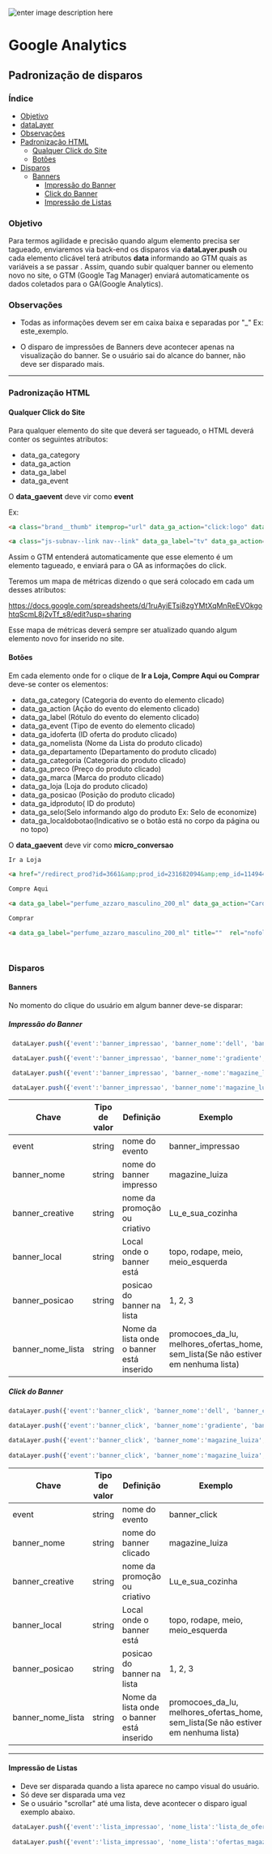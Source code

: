 ﻿




![enter image description here](http://image.buscape.com/material/buscape.png)

# **Google Analytics**

## **Padronização de disparos**

### **Índice**

- [Objetivo](#objetivo)
- [dataLayer](#datalayer)
- [Observações](#observações)
- [Padronização HTML](#padronização-html)
	- [Qualquer Click do Site](#qualquer-click-do-site)
	- [Botões](#botões) 
- [Disparos](#disparos)
	- [Banners](#banners)
		- [Impressão do Banner](#impressão-do-banner)
		- [Click do Banner](#click-do-banner)
		- [Impressão de Listas](#impressão-de-listas)




### **Objetivo**

Para termos agilidade e precisão quando algum elemento precisa ser tagueado, enviaremos via back-end os disparos via  **dataLayer.push** ou cada elemento clicável terá atributos **data** informando ao GTM quais as variáveis a se passar . Assim, quando subir qualquer banner ou elemento novo no site, o GTM (Google Tag Manager) enviará automaticamente os dados coletados para o GA(Google Analytics). 



### **Observações**

 - Todas as informações devem ser em caixa baixa e separadas por "_" Ex: este_exemplo.

 - O disparo de impressões de Banners deve acontecer apenas na visualização do banner. Se o usuário sai do alcance do banner, não deve ser disparado mais.

-------

### **Padronização HTML**


#### **Qualquer Click do Site**

Para qualquer elemento do site que deverá ser tagueado, o HTML deverá conter os seguintes atributos:

 - data_ga_category
 - data_ga_action
 - data_ga_label
 - data_ga_event

O **data_gaevent** deve vir como **event**

Ex:

```html
<a class="brand__thumb" itemprop="url" data_ga_action="click:logo" data_ga_category="header" data_ga_event="event" title="Buscapé" href="/"><img itemprop="logo" alt="Buscapé" srcset="https://imagebuscape-a.akamaihd.net/material/logo-buscape.svg" src="https://imagebuscape-a.akamaihd.net/material/buscape.png"></a>

<a class="js-subnav--link nav--link" data_ga_label="tv" data_ga_action="menu_principal" data_ga_category="menu" data_ga_event="event" itemprop="url" log-cat-attribute="log-cat-attribute" log_id="2852" href="/tv"><span class="nav--link__line"></span><i class="nav--ico nav--ico-left nav--ico-large ico--tv"></i>TV<i class="nav--ico nav--ico-right ico--arrow fl-right"></i></a>
```

Assim o GTM entenderá automaticamente que esse elemento é um elemento tagueado, e enviará para o GA as informações do click.

Teremos um mapa de métricas dizendo o que será colocado em cada um desses atributos:

https://docs.google.com/spreadsheets/d/1ruAyiETsi8zgYMtXqMnReEVOkgohtqScmL8j2vTf_s8/edit?usp=sharing

Esse mapa de métricas deverá sempre ser atualizado quando algum elemento novo for inserido no site.

#### **Botões**

Em cada elemento onde for o clique de **Ir a Loja,  Compre Aqui ou Comprar**  deve-se conter os elementos:

 - data_ga_category (Categoria do evento do elemento clicado)
 - data_ga_action (Ação do evento do elemento clicado)
 - data_ga_label (Rótulo  do evento do elemento clicado)
 - data_ga_event (Tipo de evento do elemento clicado)
 - data_ga_idoferta (ID oferta do produto clicado)
 - data_ga_nomelista (Nome da Lista do produto clicado)
 - data_ga_departamento (Departamento do produto clicado)
 - data_ga_categoria (Categoria do produto clicado)
 - data_ga_preco (Preço do produto clicado)
 - data_ga_marca (Marca do produto clicado)
 - data_ga_loja (Loja do produto clicado)
 - data_ga_posicao (Posição do produto clicado)
 - data_ga_idproduto( ID do produto)
 - data_ga_selo(Selo informando algo do produto Ex: Selo de economize)
 - data_ga_localdobotao(Indicativo se o botão está no corpo da página ou no topo)

O **data_gaevent** deve vir como **micro_conversao** 

```html
Ir a Loja

<a href="/redirect_prod?id=3661&amp;prod_id=231682094&amp;emp_id=1149445&amp;pos=1&amp;pg=home&amp;cn=253113018&amp;nc=12700120161031105552&amp;az=9d847f29dafc0b1b9e4de8a43bb1627c" target="_blank" title="Ir a loja" class="card--product__link" data_ga_event="micro_conversao" data_ga_category="produto" data_ga_action="micro_conversao:ir_a_loja" data_ga_label="ar_condicionado_split_hi_wall_electrolux_ecoturbo_12.000_btu_/_h_frio_r410_-_220_volts" data_ga_idoferta="252790505" data_ga_nomelista="veja_o_que_separamos_para_voce" data_ga_departamento="eletrodomesticos" data_ga_categoria="ar_condicionado" data_ga_preco="1499.9" data_ga_marca="electrolux"  data_ga_loja="submarino" data_ga_posicao="1" data_ga_idproduto='12345' data_ga_selo='economize' data_ga_localdobotao='topo'>

Compre Aqui

<a data_ga_label="perfume_azzaro_masculino_200_ml" data_ga_action="Card de Produto | Result de busca" data_ga_category="compre aqui" title="" rel="nofollow external" data-e7click="true"  class="bui-product__link" href="/oferta/categoria/232010573/1156466" target="_blank" data_ga_event="micro_conversao" data_ga_category="produto" data_ga_action="micro_conversao:compre_aqui" data_ga_idoferta="1231231" data_ga_nomelista="busca" data_ga_departamento="perfumaria_e_cosmeticos" data_ga_categoria="perfume" data_ga_preco="149" data_ga_marca="azzaro"  data_ga_loja="netshoes" data_ga_posicao="12" data_ga_idproduto='12345' data_ga_selo='economize' data_ga_localdobotao='corpo_da_pagina'>

Comprar

<a data_ga_label="perfume_azzaro_masculino_200_ml" title=""  rel="nofollow external" data-e7click="true" data_ga_event="micro_conversao" data_ga_category="produto" data_ga_action="micro_conversao:comprar" data_ga_idoferta="1231231" data_ga_nomelista="oferta" data_ga_departamento="perfumaria_e_cosmeticos" data_ga_categoria="perfume" data_ga_preco="149" data_ga_marca="azzaro"  data_ga_loja="netshoes" data_ga_posicao="1" data_ga_idproduto='12345' data_ga_selo='economize' data_ga_localdobotao='topo'>




```


### **Disparos**

#### **Banners**

No momento do clique do usuário em algum banner deve-se disparar:

##### **Impressão do Banner** 

```js
 dataLayer.push({'event':'banner_impressao', 'banner_nome':'dell', 'banner_creative':'verao_notebooks','banner_posicao':'1', 'banner_nome_lista':'melhores_ofertas_home'});

 dataLayer.push({'event':'banner_impressao', 'banner_nome':'gradiente', 'banner_creative':'gradiente_voltou','banner_posicao':'2', 'banner_nome_lista':'melhores_ofertas_home'});

 dataLayer.push({'event':'banner_impressao', 'banner_-nome':'magazine_luiza', 'banner_creative':'lu_com_voce','banner_posicao':'1', 'banner_nome_lista':'promocoes_da_lu'});

 dataLayer.push({'event':'banner_impressao', 'banner_nome':'magazine_luiza', 'banner_creative':'lu_e_sua_cozinha','banner_posicao':'2', 'banner_nome_lista':'promocoes_da_lu'});
```
Chave| Tipo de valor| Definição |Exemplo
-------- | --- | ---|---
event		| string | nome do evento |banner_impressao
banner_nome | string | nome do banner impresso|magazine_luiza
banner_creative | string | nome da promoção ou criativo | Lu_e_sua_cozinha 
banner_local |string | Local onde o banner está | topo, rodape, meio, meio_esquerda
banner_posicao 	| string |posicao do banner na lista | 1, 2, 3
banner_nome_lista | string | Nome da lista onde o banner está inserido | promocoes_da_lu, melhores_ofertas_home, sem_lista(Se não estiver em nenhuma lista)
 


##### **Click do Banner**



```js
dataLayer.push({'event':'banner_click', 'banner_nome':'dell', 'banner_creative':'verao_notebooks','banner_posicao':'1', 'banner_nome_lista':'melhores_ofertas_home'});

dataLayer.push({'event':'banner_click', 'banner_nome':'gradiente', 'banner_creative':'gradiente_voltou','banner_posicao':'2', 'banner_nome_lista':'melhores_ofertas_home'});

dataLayer.push({'event':'banner_click', 'banner_nome':'magazine_luiza', 'banner_creative':'lu_com_voce','banner_posicao':'1', 'banner_nome_lista':'promocoes_da_lu'});
 
dataLayer.push({'event':'banner_click', 'banner_nome':'magazine_luiza', 'banner_creative':'lu_e_sua_cozinha','banner_posicao':'2', 'banner_nome_lista':'promocoes_da_lu'});
```

Chave| Tipo de valor| Definição |Exemplo
--|--|--|--
event		| string | nome do evento |banner_click
banner_nome | string | nome do banner clicado|magazine_luiza
banner_creative | string | nome da promoção ou criativo | Lu_e_sua_cozinha 
banner_local |string | Local onde o banner está | topo, rodape, meio, meio_esquerda
banner_posicao 	| string |posicao do banner na lista | 1, 2, 3
banner_nome_lista | string | Nome da lista onde o banner está inserido | promocoes_da_lu, melhores_ofertas_home, sem_lista(Se não estiver em nenhuma lista)
 

-------


#### **Impressão de Listas**

- Deve ser disparada quando a lista aparece no campo visual do usuário.
- Só deve ser disparada uma vez
- Se o usuário "scrollar" até uma lista, deve acontecer o disparo igual exemplo abaixo.

``` js
 dataLayer.push({'event':'lista_impressao', 'nome_lista':'lista_de_ofertas_da_home'});
 
 dataLayer.push({'event':'lista_impressao', 'nome_lista':'ofertas_magazine_luiza'});

```




